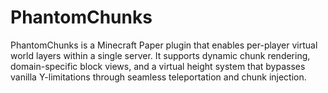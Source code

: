 # PhantomChunks
PhantomChunks is a Minecraft Paper plugin that enables per-player virtual world layers within a single server. It supports dynamic chunk rendering, domain-specific block views, and a virtual height system that bypasses vanilla Y-limitations through seamless teleportation and chunk injection.
